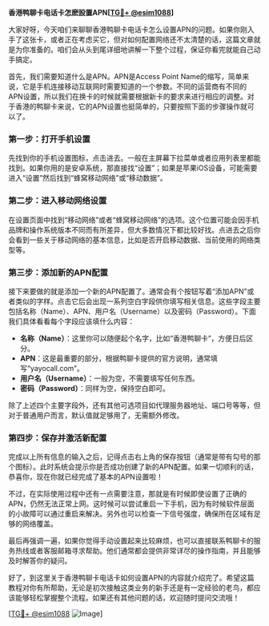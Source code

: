 **香港鸭聊卡电话卡怎麽設置APN[[TG💪+ @esim1088](https://t.me/s/esim1088)]**

大家好呀，今天咱们来聊聊香港鸭聊卡电话卡怎么设置APN的问题。如果你刚入手了这张卡，或者正在考虑买它，但对如何配置网络还不太清楚的话，这篇文章就是为你准备的。咱们会从头到尾详细地讲解一下整个过程，保证你看完就能自己动手搞定。

首先，我们需要知道什么是APN。APN是Access Point Name的缩写，简单来说，它是手机连接移动互联网时需要知道的一个参数。不同的运营商有不同的APN设置，所以我们在换卡的时候就需要根据新卡的要求来进行相应的调整。对于香港的鸭聊卡来说，它的APN设置也挺简单的，只要按照下面的步骤操作就可以了。

### 第一步：打开手机设置

先找到你的手机设置图标，点击进去。一般在主屏幕下拉菜单或者应用列表里都能找到。如果你用的是安卓系统，那直接找“设置”；如果是苹果iOS设备，可能需要进入“设置”然后找到“蜂窝移动网络”或“移动数据”。

### 第二步：进入移动网络设置

在设置页面中找到“移动网络”或者“蜂窝移动网络”的选项。这个位置可能会因手机品牌和操作系统版本不同而有所差异，但大多数情况下都比较好找。点进去之后你会看到一些关于移动网络的基本信息，比如是否开启移动数据、当前使用的网络类型等。

### 第三步：添加新的APN配置

接下来要做的就是添加一个新的APN配置了。通常会有个按钮写着“添加APN”或者类似的字样。点击它后会出现一系列空白字段供你填写相关信息。这些字段主要包括名称（Name）、APN、用户名（Username）以及密码（Password）。下面我们具体看看每个字段应该填什么内容：

- **名称（Name）**：这里你可以随便起个名字，比如“香港鸭聊卡”，方便日后区分。
- **APN**：这是最重要的部分，根据鸭聊卡提供的官方说明，通常填写“yayocall.com”。
- **用户名（Username）**：一般为空，不需要填写任何东西。
- **密码（Password）**：同样为空，保持空白即可。

除了上述四个主要字段外，还有其他可选项目如代理服务器地址、端口号等等，但对于普通用户而言，默认值就足够用了，无需额外修改。

### 第四步：保存并激活新配置

完成以上所有信息的输入之后，记得点击右上角的保存按钮（通常是带有勾号的那个图标）。此时系统会提示你是否成功创建了新的APN配置。如果一切顺利的话，恭喜你，现在你就已经完成了基本的APN设置啦！

不过，在实际使用过程中还有一点需要注意，那就是有时候即使设置了正确的APN，仍然无法正常上网。这时候可以尝试重启一下手机，因为有时候软件层面的小故障可以通过重启来解决。另外也可以检查一下信号强度，确保所在区域有足够的网络覆盖。

最后再强调一遍，如果你觉得手动设置起来比较麻烦，也可以直接联系鸭聊卡的服务热线或者客服邮箱寻求帮助。他们通常都会提供非常详尽的操作指南，并且能够及时解答你的疑问。

好了，到这里关于香港鸭聊卡电话卡如何设置APN的内容就介绍完了。希望这篇教程对你有所帮助，无论是初次接触这类业务的新手还是有一定经验的老鸟，都应该能够轻松掌握整个流程。如果还有其他问题的话，欢迎随时提问交流哦！

[[TG💪+ @esim1088](https://t.me/s/esim1088) ![Image](https://i.postimg.cc/4NQfJmqS/Snipaste-2025-05-13-00-14-12.png)]